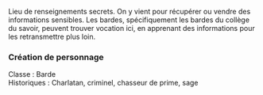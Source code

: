 Lieu de renseignements secrets. On y vient pour récupérer ou vendre des informations sensibles. Les bardes, spécifiquement les bardes du collège du savoir, peuvent trouver vocation ici, en apprenant des informations pour les retransmettre plus loin.
 
### Création de personnage

Classe : Barde  
Historiques : Charlatan, criminel, chasseur de prime, sage